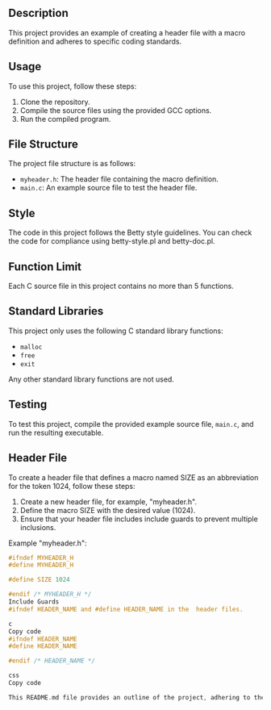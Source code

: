 ## Description

This project provides an example of creating a header file with a macro definition and adheres to specific coding standards.

## Usage

To use this project, follow these steps:

1. Clone the repository.
2. Compile the source files using the provided GCC options.
3. Run the compiled program.

## File Structure

The project file structure is as follows:

- `myheader.h`: The header file containing the macro definition.
- `main.c`: An example source file to test the header file.

## Style

The code in this project follows the Betty style guidelines. You can check the code for compliance using betty-style.pl and betty-doc.pl.

## Function Limit

Each C source file in this project contains no more than 5 functions.

## Standard Libraries

This project only uses the following C standard library functions:
- `malloc`
- `free`
- `exit`

Any other standard library functions are not used.

## Testing

To test this project, compile the provided example source file, `main.c`, and run the resulting executable.

## Header File

To create a header file that defines a macro named SIZE as an abbreviation for the token 1024, follow these steps:

1. Create a new header file, for example, "myheader.h".
2. Define the macro SIZE with the desired value (1024).
3. Ensure that your header file includes include guards to prevent multiple inclusions.

Example "myheader.h":

```c
#ifndef MYHEADER_H
#define MYHEADER_H

#define SIZE 1024

#endif /* MYHEADER_H */
Include Guards 
#ifndef HEADER_NAME and #define HEADER_NAME in the  header files.

c
Copy code
#ifndef HEADER_NAME
#define HEADER_NAME

#endif /* HEADER_NAME */

css
Copy code

This README.md file provides an outline of the project, adhering to the specified requirements. 







